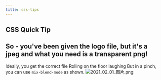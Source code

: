 ```yaml
---
title: css-tips
---
```


## CSS Quick Tip
## So - you've been given the logo file, but it's a jpeg and what you need is a transparent png!

Ideally, you get the correct file Rolling on the floor laughing But in a pinch, you can use `mix-blend-mode` as shown.
![2021_02_01_图片.png](https://cdn.logseq.com/%2F7aa8ab99-753a-4230-847b-43a1c3a3ef4705bb5fd4-4e7a-466e-ad45-1c2e9add86f02021_02_01_%E5%9B%BE%E7%89%87.png?Expires=4765787082&Signature=B3MmJuXB8XID66~qBk8aZNCcOX8DSiU1-J089dHvIxI7QVTBD5tRDMAC0HYebXU7pvmG1maRBPQepPwuRdkER-~RaRDuncVM0BVvnbh9J7-Fb3JWgOLFCnKaCGTO2gp02NjzKxINAM1ofWzamg-RwKVkZSUFVO2jtioaDV1GDHSuCBI8yohShinF8n8qLJKRxwDWUkPg7ZqDlN2ixluoMqvC276gp4WC-V4XjKeEU2P1rGMsUVEdwWCI-mtzDQIhroGC6J9IfhblmIJnmwlNR0Y5fg1-KBALS5-FTYLQIpK4L3Tntx0j~K-zvWqi~I7voQ4aZToiypsga5zvsYFogg__&Key-Pair-Id=APKAJE5CCD6X7MP6PTEA)
